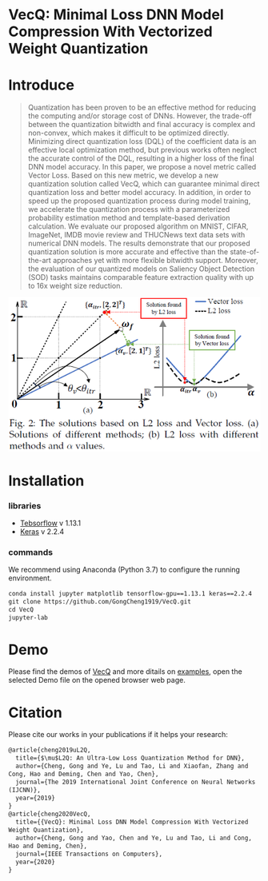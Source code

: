 # VecQ: Minimal Loss DNN Model Compression With Vectorized Weight Quantization
# Introduce
> Quantization has been proven to be an effective method for reducing the computing and/or storage cost of DNNs. However, the trade-off between the quantization bitwidth and final accuracy is complex and non-convex, which makes it difficult to be optimized directly. Minimizing direct quantization loss (DQL) of the coefficient data is an effective local optimization method, but previous works often neglect the accurate control of the DQL, resulting in a higher loss of the final DNN model accuracy. In this paper, we propose a novel metric called Vector Loss. Based on this new metric, we develop a new quantization solution called VecQ, which can guarantee minimal direct quantization loss and better model accuracy. In addition, in order to speed up the proposed quantization process during model training, we accelerate the quantization process with a parameterized probability estimation method and template-based derivation calculation. We evaluate our proposed algorithm on MNIST, CIFAR, ImageNet, IMDB movie review and THUCNews text data sets with numerical DNN models. The results demonstrate that our proposed quantization solution is more accurate and effective than the state-of-the-art approaches yet with more flexible bitwidth support. Moreover, the evaluation of our quantized models on Saliency Object Detection (SOD) tasks maintains comparable feature extraction quality with up to 16x weight size reduction.

![image](./fig2.png)


# Installation
### libraries
- [Tebsorflow](https://github.com/tensorflow/tensorflow) v 1.13.1
- [Keras](https://github.com/keras-team/keras) v 2.2.4

### commands
We recommend using Anaconda (Python 3.7) to configure the running environment.
```
conda install jupyter matplotlib tensorflow-gpu==1.13.1 keras==2.2.4
git clone https://github.com/GongCheng1919/VecQ.git
cd VecQ
jupyter-lab
```
# Demo
Please find the demos of [VecQ](./Demo.ipynb) and more ditails on [examples](./uL2Q_Demo.ipynb), open the selected Demo file on the opened browser web page.

# Citation
Please cite our works in your publications if it helps your research:
```
@article{cheng2019uL2Q,
  title={$\mu$L2Q: An Ultra-Low Loss Quantization Method for DNN},
  author={Cheng, Gong and Ye, Lu and Tao, Li and Xiaofan, Zhang and Cong, Hao and Deming, Chen and Yao, Chen},
  journal={The 2019 International Joint Conference on Neural Networks (IJCNN)},
  year={2019}
}
@article{cheng2020VecQ,
  title={{VecQ}: Minimal Loss DNN Model Compression With Vectorized Weight Quantization},
  author={Cheng, Gong and Yao, Chen and Ye, Lu and Tao, Li and Cong, Hao and Deming, Chen},
  journal={IEEE Transactions on Computers},
  year={2020}
}
```

